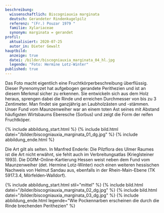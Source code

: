 ```yaml
---
beschreibung:
  wissenschaftlich: Biscogniauxia marginata
  deutsch: Gerandeter Rindenkugelpilz
  referenz: "(Fr.) Pouzar 1979 "
  familie: Xylariaceae
  synonym: marginata = gerandet
profil:
  aktualisiert: 2020-07-25
  autor_in: Dieter Gewalt
hauptbild:
  anzeige: true
  datei: /bilder/biscogniauxia_marginata_04_hl.jpg
  legende: "Foto: Hermine Lotz-Winter"
published: true
---
```

Das Foto macht eigentlich eine Fruchtkörperbeschreibung überflüssig. Dieser Pyrenomyzet hat aufgebogen gerandete Perithezien und ist an diesem Merkmal sicher zu erkennen. Sie entwickeln sich aus dem Holz heraus, sprengen dabei die Rinde und erreichen Durchmesser von bis zu 3 Zentimeter. Man findet sie ganzjährig an Laubholzästen und -stämmen. Unser Fund vom Maunzenweiher war an einem toten Ast seines mit Abstand häufigsten Wirtsbaums Eberesche (Sorbus) und zeigt die Form der reifen Fruchtköper.

{% include abbildung_start.html %}
{% include bild.html datei="/bilder/biscogniauxia_marginata_01_dg.jpg" %}
{% include abbildung_ende.html %}

Die Art gilt als selten. In Manfred Enderle: Die Pilzflora des Ulmer Raumes ist die Art nicht erwähnt, sie fehlt auch im Verbreitungsatlas (Krieglsteiner 1993). Die DGfM-Online-Kartierung Hessen weist neben dem Fund vom Maunzenweiher (det. Hermine Lotz-Winter) noch einen weiteren hessischen Nachweis von Helmut Sandau aus, ebenfalls in der Rhein-Main-Ebene (TK 5917.3.4, Mörfelden-Walldorf). 

{% include abbildung_start.html stil="mittel" %}
{% include bild.html datei="/bilder/biscogniauxia_marginata_02_dg.jpg" %}
{% include bild.html datei="/bilder/biscogniauxia_marginata_03_dg.jpg" %}
{% include abbildung_ende.html legende="Wie Pockennarben erscheinen die durch die Rinde brechenden Perithezien" %}
